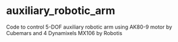 # auxiliary_robotic_arm
Code to control 5-DOF auxiliary robotic arm using AK80-9 motor by Cubemars and  4 Dynamixels MX106 by Robotis
